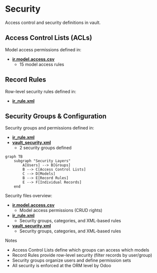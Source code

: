 # Security

Access control and security definitions in vault.

## Access Control Lists (ACLs)

Model access permissions defined in:
- **[ir.model.access.csv](../vault/security/ir.model.access.csv)**
  - 15 model access rules

## Record Rules

Row-level security rules defined in:
- **[ir_rule.xml](../vault/security/ir_rule.xml)**

## Security Groups & Configuration

Security groups and permissions defined in:
- **[ir_rule.xml](../vault/security/ir_rule.xml)**
- **[vault_security.xml](../vault/security/vault_security.xml)**
  - 2 security groups defined

```mermaid
graph TB
    subgraph "Security Layers"
        A[Users] --> B[Groups]
        B --> C[Access Control Lists]
        C --> D[Models]
        B --> E[Record Rules]
        E --> F[Individual Records]
    end
```

Security files overview:
- **[ir.model.access.csv](../vault/security/ir.model.access.csv)**
  - Model access permissions (CRUD rights)
- **[ir_rule.xml](../vault/security/ir_rule.xml)**
  - Security groups, categories, and XML-based rules
- **[vault_security.xml](../vault/security/vault_security.xml)**
  - Security groups, categories, and XML-based rules

Notes
- Access Control Lists define which groups can access which models
- Record Rules provide row-level security (filter records by user/group)
- Security groups organize users and define permission sets
- All security is enforced at the ORM level by Odoo
